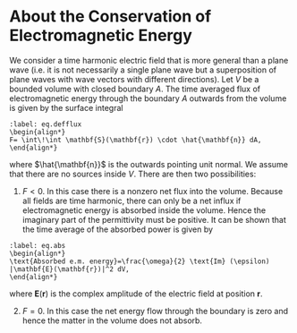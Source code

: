 # About the Conservation of Electromagnetic Energy
We consider a time harmonic electric field that is more general than a plane wave (i.e. it is not necessarily a single plane wave but a superposition of plane waves with wave vectors with different directions). Let $V$ be a bounded volume with closed boundary $A$. The time averaged flux of electromagnetic energy through the boundary $A$ outwards from the volume is given by the surface integral

```{math}
:label: eq.defflux
\begin{align*}
F= \int\!\int \mathbf{S}(\mathbf{r}) \cdot \hat{\mathbf{n}} dA,
\end{align*}
```
where $\hat{\mathbf{n}}$ is the outwards pointing unit normal. We assume that there are no sources inside $V$. There are then two possibilities:
1. $F<0$. In this case there is a nonzero net flux into the volume. Because all fields are time harmonic, there can only be a net influx if electromagnetic energy is absorbed inside the volume. Hence the imaginary part of the permittivity must be positive. It can be shown that the time average of the absorbed power is given by

```{math}
:label: eq.abs
\begin{align*}
\text{Absorbed e.m. energy}=\frac{\omega}{2} \text{Im} (\epsilon) |\mathbf{E}(\mathbf{r})|^2 dV,
\end{align*}
```
where $\mathbf{E}(\mathbf{r})$ is the complex amplitude of the electric field at position $\mathbf{r}$.

2. $F=0$. In this case the net energy flow through the boundary is zero and hence the matter in the volume does not absorb.
